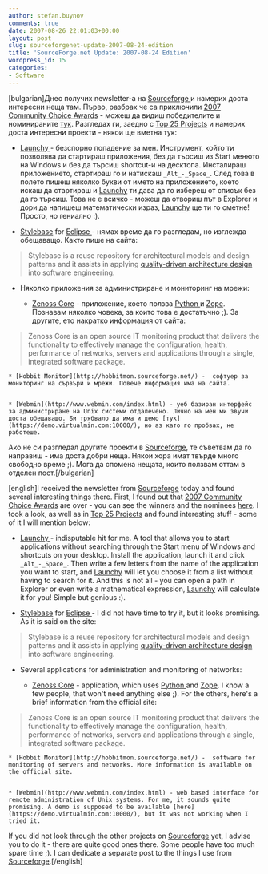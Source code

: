 ```yaml
---
author: stefan.buynov
comments: true
date: 2007-08-26 22:01:03+00:00
layout: post
slug: sourceforgenet-update-2007-08-24-edition
title: 'SourceForge.net Update: 2007-08-24 Edition'
wordpress_id: 15
categories:
- Software
---
```


[bulgarian]Днес получих newsletter-а на [Sourceforge ](http://sourceforge.net/)и намерих доста интересни неща там. Първо, разбрах че са приключили [2007 Community Choice Awards](http://sourceforge.net/awards/cca/) - можеш да видиш победителите и номинираните [тук](http://sourceforge.net/community/index.php/landing-pages/cca07/). Разгледах ги, заедно с [Top 25 Projects](http://sourceforge.net/top/mostactive.php?type=week) и намерих доста интересни проекти - някои ще вметна тук:



	
  * [Launchy ](http://www.launchy.net/)- безспорно попадение за мен. Инструмент, който ти позволява да стартираш приложения, без да търсиш из Start менюто на Windows и без да търсиш shortcut-и на десктопа. Инсталираш приложението, стартираш го и натискаш `_Alt_-_Space_`. След това в полето пишеш няколко букви от името на приложението, което искаш да стартираш и [Launchy](http://www.launchy.net/) ти дава да го избереш от списък без да го търсиш. Това не е всичко - можеш да отвориш път в Explorer и дори да напишеш математически израз, [Launchy](http://www.launchy.net/) ще ти го сметне! Просто, но гениално :).

	
  * [Stylebase](http://stylebase.sourceforge.net/) for [Eclipse ](http://www.eclipse.org/)- нямах време да го разгледам, но изглежда обещаващо. Както пише на сайта:


> Stylebase is a reuse repository for architectural models and design patterns and it assists in applying [quality-driven architecture design](http://virtual.vtt.fi/qada/) into software engineering.




	
  * Няколко приложения за администриране и мониторинг на мрежи:

	
    * [Zenoss Core](http://www.zenoss.com/product/core) - приложение, което ползва [Python ](http://www.python.org/)и [Zope](http://www.zope.org/). Познавам няколко човека, за които това е достатъчно ;). За другите, ето накратко информация от сайта:


> Zenoss Core is an open source IT monitoring product that delivers the functionality to effectively manage the configuration, health, performance of networks, servers and applications through a single, integrated software package.




	
    * [Hobbit Monitor](http://hobbitmon.sourceforge.net/) -  софтуер за мониторинг на сървъри и мрежи. Повече информация има на сайта.

	
    * [Webmin](http://www.webmin.com/index.html) - уеб базиран интерфейс за администриране на Unix системи отдалечено. Лично на мен ми звучи доста обещаващо. Би трябвало да има и демо [тук](https://demo.virtualmin.com:10000/), но аз като го пробвах, не работеше.





Ако не си разгледал другите проекти в [Sourceforge](http://sourceforge.net/), те съветвам да го направиш - има доста добри неща. Някои хора имат твърде много свободно време ;). Мога да спомена нещата, които ползвам оттам в отделен пост.[/bulgarian]

[english]I received the newsletter from [Sourceforge](http://sourceforge.net/) today and found several interesting things there. First, I found out that [2007 Community Choice Awards](http://sourceforge.net/awards/cca/) are over - you can see the winners and the nominees [here](http://sourceforge.net/community/index.php/landing-pages/cca07/). I took a look, as well as in [Top 25 Projects](http://sourceforge.net/top/mostactive.php?type=week) and found interesting stuff - some of it I will mention below:



	
  * [Launchy ](http://www.launchy.net/)- indisputable hit for me. A tool that allows you to start applications without searching through the Start menu of Windows and shortcuts on your desktop. Install the application, launch it and click `_Alt_-_Space_`. Then write a few letters from the name of the application you want to start, and [Launchy](http://www.launchy.net/) will let you choose it from a list without having to search for it. And this is not all - you can open a path in Explorer or even write a mathematical expression, [Launchy](http://www.launchy.net/) will calculate it for you! Simple but genious :).

	
  * [Stylebase](http://stylebase.sourceforge.net/) for [Eclipse ](http://www.eclipse.org/)- I did not have time to try it, but it looks promising. As it is said on the site:


> Stylebase is a reuse repository for architectural models and design patterns and it assists in applying [quality-driven architecture design](http://virtual.vtt.fi/qada/) into software engineering.




	
  * Several applications for administration and monitoring of networks:

	
    * [Zenoss Core](http://www.zenoss.com/product/core) - application, which uses [Python ](http://www.python.org/)and [Zope](http://www.zope.org/). I know a few people, that won't need anything else ;). For the others, here's a brief information from the official site:


> Zenoss Core is an open source IT monitoring product that delivers the functionality to effectively manage the configuration, health, performance of networks, servers and applications through a single, integrated software package.




	
    * [Hobbit Monitor](http://hobbitmon.sourceforge.net/) -  software for monitoring of servers and networks. More information is available on the official site.

	
    * [Webmin](http://www.webmin.com/index.html) - web based interface for remote administration of Unix systems. For me, it sounds quite promising. A demo is supposed to be available [here](https://demo.virtualmin.com:10000/), but it was not working when I tried it.





If you did not look through the other projects on [Sourceforge](http://sourceforge.net/) yet, I advise you to do it - there are quite good ones there. Some people have too much spare time ;). I can dedicate a separate post to the things I use from [Sourceforge](http://sourceforge.net/).[/english]
